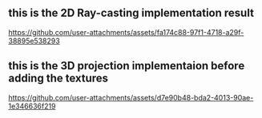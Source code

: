 





## this is the 2D Ray-casting implementation result
https://github.com/user-attachments/assets/fa174c88-97f1-4718-a29f-38895e538293






## this is the 3D projection implementaion before adding the textures
https://github.com/user-attachments/assets/d7e90b48-bda2-4013-90ae-1e346636f219

